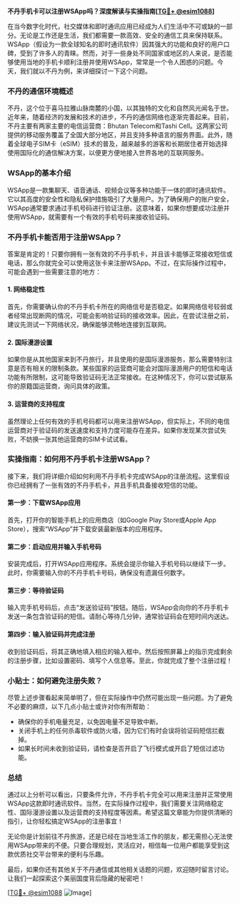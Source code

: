 **不丹手机卡可以注册WSApp吗？深度解读与实操指南[[TG💪+ @esim1088](https://t.me/s/esim1088)]**

在当今数字化时代，社交媒体和即时通讯应用已经成为人们生活中不可或缺的一部分。无论是工作还是生活，我们都需要一款高效、安全的通信工具来保持联系。WSApp（假设为一款全球知名的即时通讯软件）因其强大的功能和良好的用户口碑，受到了许多人的青睐。然而，对于一些身处不同国家或地区的人来说，是否能够使用当地的手机卡顺利注册并使用WSApp，常常是一个令人困惑的问题。今天，我们就以不丹为例，来详细探讨一下这个问题。

### 不丹的通信环境概述

不丹，这个位于喜马拉雅山脉南麓的小国，以其独特的文化和自然风光闻名于世。近年来，随着经济的发展和技术的进步，不丹的通信网络也逐渐完善起来。目前，不丹主要有两家主要的电信运营商：Bhutan Telecom和Tashi Cell。这两家公司提供的移动服务覆盖了全国大部分地区，并且支持多种语言的服务界面。此外，随着全球电子SIM卡（eSIM）技术的普及，越来越多的游客和长期居住者开始选择使用国际化的通信解决方案，以便更方便地接入世界各地的互联网服务。

### WSApp的基本介绍

WSApp是一款集聊天、语音通话、视频会议等多种功能于一体的即时通讯软件。它以其高度的安全性和隐私保护措施吸引了大量用户。为了确保用户的账户安全，WSApp通常要求通过手机号码进行验证注册。这意味着，如果你想要成功注册并使用WSApp，就需要有一个有效的手机号码来接收验证码。

### 不丹手机卡能否用于注册WSApp？

答案是肯定的！只要你拥有一张有效的不丹手机卡，并且该卡能够正常接收短信或电话，那么你就完全可以使用这张卡来注册WSApp。不过，在实际操作过程中，可能会遇到一些需要注意的地方：

#### 1. **网络稳定性**
   首先，你需要确认你的不丹手机卡所在的网络信号是否稳定。如果网络信号较弱或者经常出现断网的情况，可能会影响验证码的接收效率。因此，在尝试注册之前，建议先测试一下网络状况，确保能够流畅地连接到互联网。

#### 2. **国际漫游设置**
   如果你是从其他国家来到不丹旅行，并且使用的是国际漫游服务，那么需要特别注意是否有相关的限制条款。某些国家的运营商可能会对国际漫游用户的短信和电话功能有所限制，这可能导致验证码无法正常接收。在这种情况下，你可以尝试联系你的原籍国运营商，询问具体的政策。

#### 3. **运营商的支持程度**
   虽然理论上任何有效的手机号码都可以用来注册WSApp，但实际上，不同的电信运营商对于验证码的发送速度和支持力度可能存在差异。如果你发现某次尝试失败，不妨换一张其他运营商的SIM卡试试看。

### 实操指南：如何用不丹手机卡注册WSApp？

接下来，我们将详细介绍如何利用不丹手机卡完成WSApp的注册流程。这里假设你已经拥有了一张有效的不丹手机卡，并且手机具备接收短信的功能。

#### 第一步：下载WSApp应用
首先，打开你的智能手机上的应用商店（如Google Play Store或Apple App Store），搜索“WSApp”并下载安装最新版本的应用程序。

#### 第二步：启动应用并输入手机号码
安装完成后，打开WSApp应用程序。系统会提示你输入手机号码以继续下一步。此时，你需要输入你的不丹手机卡号码，确保没有遗漏任何数字。

#### 第三步：等待验证码
输入完手机号码后，点击“发送验证码”按钮。随后，WSApp会向你的不丹手机卡发送一条包含验证码的短信。请耐心等待几分钟，通常验证码会在短时间内送达。

#### 第四步：输入验证码并完成注册
收到验证码后，将其正确地填入相应的输入框中。然后按照屏幕上的指示完成剩余的注册步骤，比如设置密码、填写个人信息等。至此，你就完成了整个注册过程！

### 小贴士：如何避免注册失败？

尽管上述步骤看起来简单明了，但在实际操作中仍然可能出现一些问题。为了避免不必要的麻烦，以下几点小贴士或许对你有所帮助：

- 确保你的手机电量充足，以免因电量不足导致中断。
- 关闭手机上的任何杀毒软件或防火墙，因为它们有时会误将验证码短信拦截掉。
- 如果长时间未收到验证码，请检查是否开启了飞行模式或开启了短信过滤功能。

### 总结

通过以上分析可以看出，只要条件允许，不丹手机卡完全可以用来注册并正常使用WSApp这款即时通讯软件。当然，在实际操作过程中，我们需要关注网络稳定性、国际漫游设置以及运营商的支持程度等因素。希望这篇文章能为你提供清晰的指引，让你轻松搞定WSApp的注册事宜！

无论你是计划前往不丹旅游，还是已经在当地生活工作的朋友，都无需担心无法使用WSApp带来的不便。只要合理规划，灵活应对，相信每一位用户都能享受到这款优质社交平台带来的便利与乐趣。

最后，如果你还有其他关于不丹通信或其他相关话题的问题，欢迎随时留言讨论。让我们一起探索这个美丽国度背后隐藏的秘密吧！

[[TG💪+ @esim1088](https://t.me/s/esim1088) ![Image](https://i.postimg.cc/4NQfJmqS/Snipaste-2025-05-13-00-14-12.png)]
